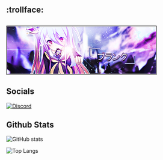 ## :trollface:
##
![Banner](https://raw.githubusercontent.com/sankaaku/sankaaku/main/banner.png)
##

## Socials
[![Discord](https://img.shields.io/static/v1?label=kaaku&message=Discord&color=blueviolet&style=for-the-badge&logo=discord)](https://discordapp.com/users/806363221480964128)

## Github Stats
![GitHub stats](https://github-readme-stats.vercel.app/api?username=sankaaku&count_private=true&show_icons=true&title_color=600050&text_color=760052&icon_color=3C0082&bg_color=15,1C003F,000000&hide_border=true&border_radius=10)

![Top Langs](https://github-readme-stats.vercel.app/api/top-langs/?username=sankaaku&layout=compact&title_color=600050&text_color=760052&bg_color=15,1C003F,000000&hide_border=true&border_radius=10)
